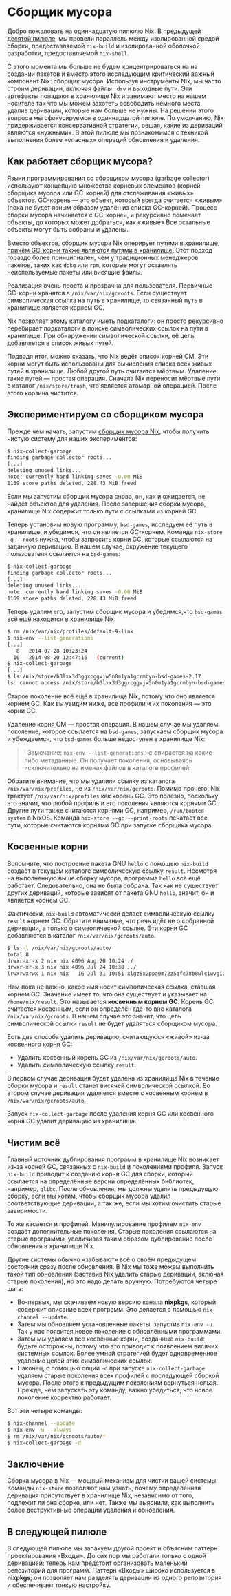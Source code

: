 # Сборщик мусора

Добро пожаловать на одиннадцатую пилюлю Nix.
В предыдущей [десятой пилюле](10-developing-with-nix-shell.md), мы провели параллель между изолированной средой сборки, предоставляемой `nix-build` и изолированной оболочкой разработки, предоставляемой `nix-shell`.

С этого момента мы больше не будем концентрироваться на на создании пакетов и вместо этого исследующим критический важный компонент Nix: сборщик мусора.
Используя инструменты Nix, мы часто строим деривации, включая файлы `.drv` и выходные пути.
Эти артефакты попадают в хранилище Nix и занимают место на нашем носителе так что мы можем захотеть освободить немного места, удалив деривации, которые нам больше не нужны.
На решении этого вопроса мы сфокусируемся в одиннадцатой пилюле.
По умолчанию, Nix придерживается консервативной стратегии, решая, какие из дериваций являются «нужными».
В этой пилюле мы познакомимся с техникой выполнения более «опасных» операций обновления и удаления.

## Как работает сборщик мусора?

Языки программирования со сборщиком мусора (garbage collector) используют концепцию множества корневых элементов (корней сборщика мусора или GC-корней) для отслеживания «живых» объектов.
GC-корень — это объект, который всегда считается «живым» (пока не будет явным образом удалён из списка GC-корней).
Процесс сборки мусора начинается с GC-корней, и рекурсивно помечает объекты, до которых может добраться, как «живые»
Все остальные объекты могут быть собраны и удалены.

Вместо объектов, сборщик мусора Nix оперирует путями в хранилище, [причём GC-корни также являются путями в хранилище](https://nixos.org/manual/nix/stable/package-management/garbage-collector-roots.html).
Этот подход гораздо более принципиален, чем у традиционных менеджеров пакетов, таких как `dpkg` или `rpm`, которые могут оставлять неиспользуемые пакеты или висящие файлы.

Реализация очень проста и прозрачна для пользователя.
Первичные GC-корни хранятся в `/nix/var/nix/gcroots`.
Если существует символическая ссылка на путь в хранилище, то связанный путь в хранилище является корнем GC.

Nix позволяет этому каталогу иметь подкаталоги: он просто рекурсивно перебирает подкаталоги в поиске символических ссылок на пути в хранилище.
При обнаружении символической ссылки, её цель добавляется в список живых путей.

Подводя итог, можно сказать, что Nix ведёт список корней СМ.
Эти корни могут быть использованы для вычисления списка всех живых путей в хранилище.
Любой другой путь считается мёртвым.
Удаление такие путей — простая операция.
Сначала Nix переносит мёртвые пути в каталог `/nix/store/trash`, что является атомарной операцией.
После этого корзина чистится.

## Экспериментируем со сборщиком мусора

Прежде чем начать, запустим [сборщик мусора Nix](https://nixos.org/manual/nix/stable/command-ref/nix-collect-garbage.html), чтобы получить чистую систему для наших экспериментов:

```bash
$ nix-collect-garbage
finding garbage collector roots...
[...]
deleting unused links...
note: currently hard linking saves -0.00 MiB
1169 store paths deleted, 228.43 MiB freed
```

Если мы запустим сборщик мусора снова, он, как и ожидается, не найдёт объектов для удаления.
После завершения сборки мусора, хранилище Nix содержит только пути с ссылками из корней GC.

Теперь установим новую программу, `bsd-games`, исследуем её путь в хранилище, и убедимся, что он является GC-корнем.
Команда `nix-store -q --roots` нужна, чтобы запросить корни GC, которые ссылаются на заданную деривацию.
В нашем случае, окружение текущего пользователя ссылается на `bsd-games`:

```bash
$ nix-collect-garbage
finding garbage collector roots...
[...]
deleting unused links...
note: currently hard linking saves -0.00 MiB
1169 store paths deleted, 228.43 MiB freed
```

Теперь удалим его, запустим сборщик мусора и убедимся,что `bsd-games` всё ещё находится в хранилище Nix.

```bash
$ rm /nix/var/nix/profiles/default-9-link
$ nix-env --list-generations
[...]
   8   2014-07-28 10:23:24
  10   2014-08-20 12:47:16   (current)
$ nix-collect-garbage
[...]
$ ls /nix/store/b3lxx3d3ggxcggvjw5n0m1ya1gcrmbyn-bsd-games-2.17
ls: cannot access /nix/store/b3lxx3d3ggxcggvjw5n0m1ya1gcrmbyn-bsd-games-2.17: No such file or directory
```

Старое поколение всё ещё в хранилище Nix, потому что оно является корнем GC.
Как вы увидим ниже, все профили и их поколения — это корни GC.

Удаление корня СМ — простая операция.
В нашем случае мы удаляем поколение, которое ссылается на `bsd-games`, запускаем сборщик мусора и убеждаемся, что `bsd-games` больше недоступен в хранилище Nix:

> ℹ️ Замечание: `nix-env --list-generations` не опирается на какие-либо метаданные. Он получает поколения, основываясь исключительно на именах файлов в каталоге профилей.

Обратите внимание, что мы удалили ссылку из каталога `/nix/var/nix/profiles`, не из `/nix/var/nix/gcroots`.
Помимо прочего, Nix трактует `/nix/var/nix/profiles` как корень GC.
Это полезно, поскольку это значит, что любой профиль и его поколения являются корнями GC.
Другие пути также считаются корнями GC, например, `/run/booted-system` в NixOS.
Команда `nix-store --gc --print-roots` печатает все пути, которые считаются корнями GC при запуске сборщика мусора.

## Косвенные корни

Вспомните, что построение пакета GNU `hello` с помощью `nix-build` создаёт в текущем каталоге символическую ссылку `result`.
Несмотря на выполненную выше сборку мусора, программа `hello` всё ещё работает.
Следовательно, она не была собрана.
Так как не существует других дериваций, которые зависят от пакета GNU `hello`, значит, он и является корнем GC.

Фактически, `nix-build` автоматически делает символическую ссылку `result` корнем GC.
Обратите внимание, что речь идёт не о собранной деривации, а только о символической ссылке.
Эти корни GC добавляются в каталог `/nix/var/nix/gcroots/auto`.

```bash
$ ls -l /nix/var/nix/gcroots/auto/
total 8
drwxr-xr-x 2 nix nix 4096 Aug 20 10:24 ./
drwxr-xr-x 3 nix nix 4096 Jul 24 10:38 ../
lrwxrwxrwx 1 nix nix   16 Jul 31 10:51 xlgz5x2ppa0m72z5qfc78b8wlciwvgiz -> /home/nix/result/
```

Нам пока не важно, какое имя носит символическая ссылка, ставшая корнем GC.
Значение имеет то, что она существует и указывает на `/home/nix/result`.
Это называется **косвенным корнем GC**.
Корень GC считается косвенным, если он определён где-то вне каталога `/nix/var/nix/gcroots`.
В нашем случае это значит, что цель символической ссылки `result` не будет удаляться сборщиком мусора.

Есть два способа удалить деривацию, считающуюся «живой» из-за косвенного корня GC:

- Удалить косвенный корень GC из `/nix/var/nix/gcroots/auto`.
- Удалить символическую ссылку `result`.

В первом случае деривация будет удалена из хранилища Nix в течение сборки мусора и `result` станет висячей символической ссылкой.
Во втором случае деривация удаляется вместе с косвенным корнем в `/nix/var/nix/gcroots/auto`.

Запуск `nix-collect-garbage` после удаления корня GC или косвенного корня GC удалит деривацию из хранилища.

## Чистим всё

Главный источник дублирования программ в хранилище Nix возникает из-за корней GC, связанных с `nix-build` и поколениями профиля.
Запуск `nix-build` приводит к созданию корня GC для сборки, который ссылается на определённые версии определённых библиотек, например, `glibc`.
После обновления, мы должны удалить предыдущую сборку, если мы хотим, чтобы сборщик мусора удалил соответствующие деривации, а так же, если мы хотим очистить старые зависимости.

То же касается и профилей.
Манипулирование профилем `nix-env` создаёт дополнительные поколения.
Старые поколения ссылаются на старые программы, увеличивая таким образом дублирование после обновления в хранилище Nix.

Другие системы обычно «забывают» всё о своём предыдущем состоянии сразу после обновления.
В Nix мы тоже можем выполнить такой тип обновления (заставив Nix удалить старые деривации, включая старые поколения), но это надо делать вручную.
Потребуются четыре шага:

- Во-первых, мы скачиваем новую версию канала **nixpkgs**, который содержит описание всех программ.
  Это делается с помощью `nix-channel --update`.
- Затем мы обновляем установленные пакеты, запустив `nix-env -u`.
  Так у нас появится новое поколение с обновлёнными программами.
- Затем мы удаляем все косвенные корни, созданные `nix-build`: будьте осторожны, потому что это приводит к появлением висячих системных ссылок.
  Более умной стратегией будет одновременное удаление целей этих символических ссылок.
- Наконец, с помощью опции `-d` при запуске `nix-collect-garbage` удаляем старые поколения всех профилей с последующей сборкой мусора.
  После этого к предыдущим поколениям вернуться нельзя.
  Прежде, чем запускать эту команду, важно убедиться, что новое поколение корректно работает.

Вот эти четыре команды:

```bash
$ nix-channel --update
$ nix-env -u --always
$ rm /nix/var/nix/gcroots/auto/*
$ nix-collect-garbage -d
```

## Заключение

Сборка мусора в Nix — мощный механизм для чистки вашей системы.
Команды `nix-store` позволяют нам узнать, почему определённая деривация присутствует в хранилище Nix, независимо от того, подлежит ли она сборке, или нет.
Также мы выяснили, как выполнить более деструктивные операции удаления и обновления.

## В следующей пилюле

В следующей пилюле мы запакуем другой проект и объясним паттерн проектирования «Входы».
До сих пор мы работали только с одной деривацией; теперь нам предстоит организовать маленький репозиторий для программ.
Паттерн «Входы» широко используется в **nixpkgs**; он позволяет нам разделять деривации из одного репозитория и обеспечивает тонкую настройку.